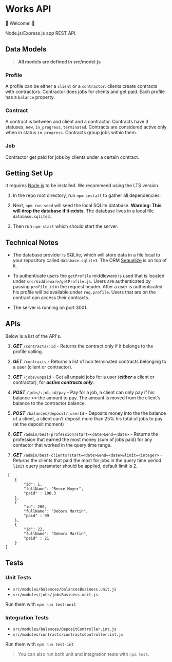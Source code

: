 # Works API

💫 Welcome! 🎉

Node.js/Express.js app REST API.

## Data Models

> **All models are defined in src/model.js**

### Profile
A profile can be either a `client` or a `contractor`. 
clients create contracts with contractors. Contractor does jobs for clients and get paid.
Each profile has a `balance` property.

### Contract
A contract is between and client and a contractor.
Contracts have 3 statuses, `new`, `in_progress`, `terminated`. Contracts are considered active only when in status `in_progress`.
Contracts group jobs within them.

### Job
Contractor get paid for jobs by clients under a certain contract.

## Getting Set Up

It requires [Node.js](https://nodejs.org/en/) to be installed. We recommend using the LTS version.

1. In the repo root directory, run `npm install` to gather all dependencies.

1. Next, `npm run seed` will seed the local SQLite database. **Warning: This will drop the database if it exists**. The database lives in a local file `database.sqlite3`.

1. Then run `npm start` which should start the server.

## Technical Notes

- The database provider is SQLite, which will store data in a file local to your repository called `database.sqlite3`. The ORM [Sequelize](http://docs.sequelizejs.com/) is on top of it.

- To authenticate users the `getProfile` middleware is used that is located under `src/middleware/getProfile.js`. Users are authenticated by passing `profile_id` in the request header. After a user is authenticated his profile will be available under `req.profile`. Users that are on the contract can access their contracts.

- The server is running on port 3001.

## APIs

Below is a list of the API's.

1. ***GET*** `/contracts/:id` - Returns the contract only if it belongs to the profile calling.

1. ***GET*** `/contracts` - Returns a list of non terminated contracts belonging to a user (client or contractor).

1. ***GET*** `/jobs/unpaid` -  Get all unpaid jobs for a user (***either*** a client or contractor), for ***active contracts only***.

1. ***POST*** `/jobs/:job_id/pay` - Pay for a job, a client can only pay if his balance >= the amount to pay. The amount is moved from the client's balance to the contractor balance.

1. ***POST*** `/balances/deposit/:userId` - Deposits money into the the balance of a client, a client can't deposit more than 25% his total of jobs to pay. (at the deposit moment)

1. ***GET*** `/admin/best-profession?start=<date>&end=<date>` - Returns the profession that earned the most money (sum of jobs paid) for any contactor that worked in the query time range.

1. ***GET*** `/admin/best-clients?start=<date>&end=<date>&limit=<integer>` - Returns the clients that paid the most for jobs in the query time period. `limit` query parameter should be applied, default limit is 2.
```
 [
    {
        "id": 1,
        "fullName": "Reece Moyer",
        "paid" : 100.3
    },
    {
        "id": 200,
        "fullName": "Debora Martin",
        "paid" : 99
    },
    {
        "id": 22,
        "fullName": "Debora Martin",
        "paid" : 21
    }
]
```

## Tests

### Unit Tests

- `src/modules/balances/balancesBusiness.unit.js`
- `src/modules/jobs/jobsBusiness.unit.js`

Run them with `npm run test-unit` 

### Integration Tests

- `src/modules/balances/DepositController.int.js`
- `src/modules/contracts/contractsController.int.js`

Run them with `npm run test-int`

> You can also run both unit and integration tests with `npm test`.
